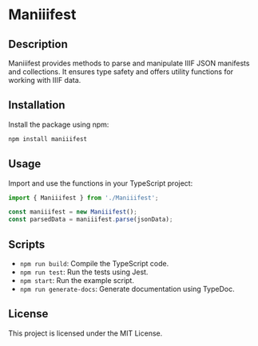 # Maniiifest

## Description

Maniiifest provides methods to parse and manipulate IIIF JSON manifests and collections. It ensures type safety and offers utility functions for working with IIIF data.

## Installation

Install the package using npm:

```sh
npm install maniiifest
```

## Usage

Import and use the functions in your TypeScript project:

  ```typescript
  import { Maniiifest } from './Maniiifest';
  
  const maniiifest = new Maniiifest();
  const parsedData = maniiifest.parse(jsonData);
  ```

## Scripts

- `npm run build`: Compile the TypeScript code.
- `npm run test`: Run the tests using Jest.
- `npm start`: Run the example script.
- `npm run generate-docs`: Generate documentation using TypeDoc.

## License

This project is licensed under the MIT License.